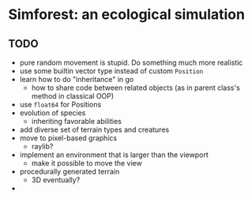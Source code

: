 # Simforest: an ecological simulation

## TODO
- pure random movement is stupid. Do something much more realistic
- use some builtin vector type instead of custom `Position`
- learn how to do "inheritance" in go
    - how to share code between related objects (as in parent class's method in classical OOP)
- use `float64` for Positions
- evolution of species
	- inheriting favorable abilities
- add diverse set of terrain types and creatures
- move to pixel-based graphics
	- raylib?
- implement an environment that is larger than the viewport
	- make it possible to move the view
- procedurally generated terrain
	- 3D eventually?
- 

